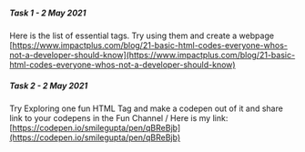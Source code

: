 ##### Task 1 - 2 May 2021
Here is the list of essential tags. Try using them and create a webpage
<br />
[https://www.impactplus.com/blog/21-basic-html-codes-everyone-whos-not-a-developer-should-know](https://www.impactplus.com/blog/21-basic-html-codes-everyone-whos-not-a-developer-should-know)

##### Task 2 - 2 May 2021
Try Exploring one fun HTML Tag and make a codepen out of it and share link to your codepens in the Fun Channel
/
Here is my link: [https://codepen.io/smilegupta/pen/qBReBjb](https://codepen.io/smilegupta/pen/qBReBjb)
